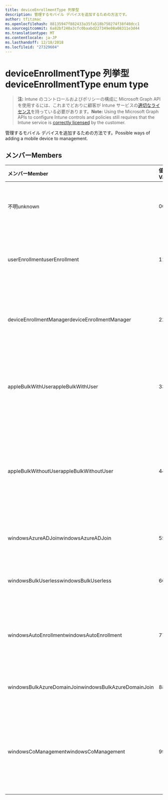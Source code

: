 ```yaml
---
title: deviceEnrollmentType 列挙型
description: 管理するモバイル デバイスを追加するための方法です。
author: tfitzmac
ms.openlocfilehash: 88135947f882433a35fa518b750274f38f48dcc1
ms.sourcegitcommit: 6a82bf240a3cfc0baabd227349e08a08311e3d44
ms.translationtype: MT
ms.contentlocale: ja-JP
ms.lasthandoff: 12/18/2018
ms.locfileid: "27329604"
---
```

# <a name="deviceenrollmenttype-enum-type"></a><span data-ttu-id="ad4a6-103">deviceEnrollmentType 列挙型</span><span class="sxs-lookup"><span data-stu-id="ad4a6-103">deviceEnrollmentType enum type</span></span>

> <span data-ttu-id="ad4a6-104">**注:** Intune のコントロールおよびポリシーの構成に Microsoft Graph API を使用するには、これまでどおりに顧客が Intune サービスの[適切なライセンス](https://go.microsoft.com/fwlink/?linkid=839381)を持っている必要があります。</span><span class="sxs-lookup"><span data-stu-id="ad4a6-104">**Note:** Using the Microsoft Graph APIs to configure Intune controls and policies still requires that the Intune service is [correctly licensed](https://go.microsoft.com/fwlink/?linkid=839381) by the customer.</span></span>

<span data-ttu-id="ad4a6-105">管理するモバイル デバイスを追加するための方法です。</span><span class="sxs-lookup"><span data-stu-id="ad4a6-105">Possible ways of adding a mobile device to management.</span></span>

## <a name="members"></a><span data-ttu-id="ad4a6-106">メンバー</span><span class="sxs-lookup"><span data-stu-id="ad4a6-106">Members</span></span>
|<span data-ttu-id="ad4a6-107">メンバー</span><span class="sxs-lookup"><span data-stu-id="ad4a6-107">Member</span></span>|<span data-ttu-id="ad4a6-108">値</span><span class="sxs-lookup"><span data-stu-id="ad4a6-108">Value</span></span>|<span data-ttu-id="ad4a6-109">説明</span><span class="sxs-lookup"><span data-stu-id="ad4a6-109">Description</span></span>|
|:---|:---|:---|
|<span data-ttu-id="ad4a6-110">不明</span><span class="sxs-lookup"><span data-stu-id="ad4a6-110">unknown</span></span>|<span data-ttu-id="ad4a6-111">0</span><span class="sxs-lookup"><span data-stu-id="ad4a6-111">0</span></span>|<span data-ttu-id="ad4a6-112">登録型の既定値は収集されませんでした。</span><span class="sxs-lookup"><span data-stu-id="ad4a6-112">Default value, enrollment type was not collected.</span></span>|
|<span data-ttu-id="ad4a6-113">userEnrollment</span><span class="sxs-lookup"><span data-stu-id="ad4a6-113">userEnrollment</span></span>|<span data-ttu-id="ad4a6-114">1</span><span class="sxs-lookup"><span data-stu-id="ad4a6-114">1</span></span>|<span data-ttu-id="ad4a6-115">BYOD チャネルを通じてユーザー駆動の登録します。</span><span class="sxs-lookup"><span data-stu-id="ad4a6-115">User driven enrollment through BYOD channel.</span></span>|
|<span data-ttu-id="ad4a6-116">deviceEnrollmentManager</span><span class="sxs-lookup"><span data-stu-id="ad4a6-116">deviceEnrollmentManager</span></span>|<span data-ttu-id="ad4a6-117">2</span><span class="sxs-lookup"><span data-stu-id="ad4a6-117">2</span></span>|<span data-ttu-id="ad4a6-118">デバイス登録の管理者アカウントとユーザー登録します。</span><span class="sxs-lookup"><span data-stu-id="ad4a6-118">User enrollment with a device enrollment manager account.</span></span>|
|<span data-ttu-id="ad4a6-119">appleBulkWithUser</span><span class="sxs-lookup"><span data-stu-id="ad4a6-119">appleBulkWithUser</span></span>|<span data-ttu-id="ad4a6-120">3</span><span class="sxs-lookup"><span data-stu-id="ad4a6-120">3</span></span>|<span data-ttu-id="ad4a6-121">アップル一括登録はユーザーのチャレンジ (DEP、Apple Configurator)。</span><span class="sxs-lookup"><span data-stu-id="ad4a6-121">Apple bulk enrollment with user challenge (DEP, Apple Configurator).</span></span>|
|<span data-ttu-id="ad4a6-122">appleBulkWithoutUser</span><span class="sxs-lookup"><span data-stu-id="ad4a6-122">appleBulkWithoutUser</span></span>|<span data-ttu-id="ad4a6-123">4</span><span class="sxs-lookup"><span data-stu-id="ad4a6-123">4</span></span>|<span data-ttu-id="ad4a6-124">ユーザーの課題 (DEP では、Apple の構成ウィザードは、モバイルの設定) にアップル一括登録します。</span><span class="sxs-lookup"><span data-stu-id="ad4a6-124">Apple bulk enrollment without user challenge (DEP, Apple Configurator, Mobile Config).</span></span>|
|<span data-ttu-id="ad4a6-125">windowsAzureADJoin</span><span class="sxs-lookup"><span data-stu-id="ad4a6-125">windowsAzureADJoin</span></span>|<span data-ttu-id="ad4a6-126">5</span><span class="sxs-lookup"><span data-stu-id="ad4a6-126">5</span></span>|<span data-ttu-id="ad4a6-127">Windows Azure AD を 10 に参加します。</span><span class="sxs-lookup"><span data-stu-id="ad4a6-127">Windows 10 Azure AD Join.</span></span>|
|<span data-ttu-id="ad4a6-128">windowsBulkUserless</span><span class="sxs-lookup"><span data-stu-id="ad4a6-128">windowsBulkUserless</span></span>|<span data-ttu-id="ad4a6-129">6</span><span class="sxs-lookup"><span data-stu-id="ad4a6-129">6</span></span>|<span data-ttu-id="ad4a6-130">証明書で ICD を Windows 10 一括登録します。</span><span class="sxs-lookup"><span data-stu-id="ad4a6-130">Windows 10 Bulk enrollment through ICD with certificate.</span></span>|
|<span data-ttu-id="ad4a6-131">windowsAutoEnrollment</span><span class="sxs-lookup"><span data-stu-id="ad4a6-131">windowsAutoEnrollment</span></span>|<span data-ttu-id="ad4a6-132">7</span><span class="sxs-lookup"><span data-stu-id="ad4a6-132">7</span></span>|<span data-ttu-id="ad4a6-133">10 の Windows の自動登録します。</span><span class="sxs-lookup"><span data-stu-id="ad4a6-133">Windows 10 automatic enrollment.</span></span> <span data-ttu-id="ad4a6-134">(勤務先のアカウントを追加)</span><span class="sxs-lookup"><span data-stu-id="ad4a6-134">(Add work account)</span></span>|
|<span data-ttu-id="ad4a6-135">windowsBulkAzureDomainJoin</span><span class="sxs-lookup"><span data-stu-id="ad4a6-135">windowsBulkAzureDomainJoin</span></span>|<span data-ttu-id="ad4a6-136">8</span><span class="sxs-lookup"><span data-stu-id="ad4a6-136">8</span></span>|<span data-ttu-id="ad4a6-137">10 の windows Azure AD に参加を一括します。</span><span class="sxs-lookup"><span data-stu-id="ad4a6-137">Windows 10 bulk Azure AD Join.</span></span>|
|<span data-ttu-id="ad4a6-138">windowsCoManagement</span><span class="sxs-lookup"><span data-stu-id="ad4a6-138">windowsCoManagement</span></span>|<span data-ttu-id="ad4a6-139">9</span><span class="sxs-lookup"><span data-stu-id="ad4a6-139">9</span></span>|<span data-ttu-id="ad4a6-140">Windows 10 共同管理が自動操縦装置、またはグループ ポリシーによって発生します。</span><span class="sxs-lookup"><span data-stu-id="ad4a6-140">Windows 10 co-management triggered by AutoPilot or Group Policy.</span></span>|



